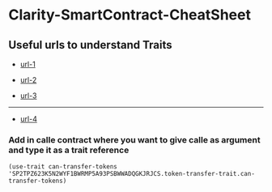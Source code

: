 # Clarity-SmartContract-CheatSheet

## Useful urls to understand Traits

* [url-1](https://explorer.stacks.co/txid/0x10555a156fbd5931f2b33e843221ce73e3fd661127c64d840c3f8392dbd6887c?chain=mainnet)

* [url-2](https://explorer.stacks.co/txid/0x8f0393265a8a4102701ef6240b03022c567cf67f04e472e077709fe975424921?chain=mainnet)

* [url-3](https://explorer.stacks.co/txid/0x80eb693e5e2a9928094792080b7f6d69d66ea9cc881bc465e8d9c5c621bd4d07?chain=mainnet)

___
* [url-4](https://github.com/psq/swapr/blob/trait/contracts/swapr.clar)
### Add in calle contract where you want to give calle as argument and  type it as a trait reference
`(use-trait can-transfer-tokens 'SP2TPZ623K5N2WYF1BWRMP5A93PSBWWADQGKJRJCS.token-transfer-trait.can-transfer-tokens)`
